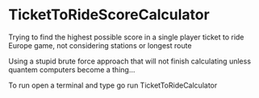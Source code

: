 # TicketToRideScoreCalculator
Trying to find the highest possible score in a single player ticket to ride Europe game, not considering stations or longest route

Using a stupid brute force approach that will not finish calculating unless quantem computers become a thing...

To run open a terminal and type go run TicketToRideCalculator 
